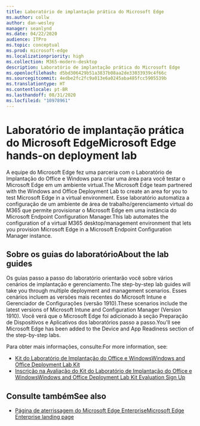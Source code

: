 ```yaml
---
title: Laboratório de implantação prática do Microsoft Edge
ms.author: collw
author: dan-wesley
manager: seanlynd
ms.date: 04/22/2020
audience: ITPro
ms.topic: conceptual
ms.prod: microsoft-edge
ms.localizationpriority: high
ms.collection: M365-modern-desktop
description: Laboratório de implantação prática do Microsoft Edge
ms.openlocfilehash: d5bd306429b51a3837b08aa2de33033939c4f66c
ms.sourcegitcommit: 4edbe2fc2fc9a013e6a0245aba485fcc5905539b
ms.translationtype: HT
ms.contentlocale: pt-BR
ms.lasthandoff: 08/31/2020
ms.locfileid: "10978961"
---
```

# <span data-ttu-id="f4b8d-103">Laboratório de implantação prática do Microsoft Edge</span><span class="sxs-lookup"><span data-stu-id="f4b8d-103">Microsoft Edge hands-on deployment lab</span></span>

<span data-ttu-id="f4b8d-104">A equipe do Microsoft Edge fez uma parceria com o Laboratório de Implantação do Office e Windows para criar uma área para você testar o Microsoft Edge em um ambiente virtual.</span><span class="sxs-lookup"><span data-stu-id="f4b8d-104">The Microsoft Edge team partnered with the Windows and Office Deployment Lab to create an area for you to test Microsoft Edge in a virtual environment.</span></span> <span data-ttu-id="f4b8d-105">Esse laboratório automatiza a configuração de um ambiente de área de trabalho/gerenciamento virtual do M365 que permite provisionar o Microsoft Edge em uma instância do Microsoft Endpoint Configuration Manager.</span><span class="sxs-lookup"><span data-stu-id="f4b8d-105">This lab automates the configuration of a virtual M365 desktop/management environment that lets you provision Microsoft Edge in a Microsoft Endpoint Configuration Manager instance.</span></span>

## <span data-ttu-id="f4b8d-106">Sobre os guias do laboratório</span><span class="sxs-lookup"><span data-stu-id="f4b8d-106">About the lab guides</span></span>

<span data-ttu-id="f4b8d-107">Os guias passo a passo do laboratório orientarão você sobre vários cenários de implantação e gerenciamento.</span><span class="sxs-lookup"><span data-stu-id="f4b8d-107">The step-by-step lab guides will take you through multiple deployment and management scenarios.</span></span> <span data-ttu-id="f4b8d-108">Esses cenários incluem as versões mais recentes do Microsoft Intune e Gerenciador de Configurações (versão 1910).</span><span class="sxs-lookup"><span data-stu-id="f4b8d-108">These scenarios include the latest versions of Microsoft Intune and Configuration Manager (Version 1910).</span></span> <span data-ttu-id="f4b8d-109">Você verá que o Microsoft Edge foi adicionado à seção Preparação de Dispositivos e Aplicativos dos laboratórios passo a passo.</span><span class="sxs-lookup"><span data-stu-id="f4b8d-109">You'll see Microsoft Edge has been added to the Device and App Readiness section of the step-by-step labs.</span></span>

<span data-ttu-id="f4b8d-110">Para obter mais informações, consulte:</span><span class="sxs-lookup"><span data-stu-id="f4b8d-110">For more information, see:</span></span>

- [<span data-ttu-id="f4b8d-111">Kit do Laboratório de Implantação do Office e Windows</span><span class="sxs-lookup"><span data-stu-id="f4b8d-111">Windows and Office Deployment Lab Kit</span></span>](https://docs.microsoft.com/microsoft-365/enterprise/modern-desktop-deployment-and-management-lab?view=o365-worldwide)
- [<span data-ttu-id="f4b8d-112">Inscrição na Avaliação do Kit do Laboratório de Implantação do Office e Windows</span><span class="sxs-lookup"><span data-stu-id="f4b8d-112">Windows and Office Deployment Lab Kit Evaluation Sign Up</span></span>](https://www.microsoft.com/evalcenter/evaluate-lab-kit)

## <span data-ttu-id="f4b8d-113">Consulte também</span><span class="sxs-lookup"><span data-stu-id="f4b8d-113">See also</span></span>

- [<span data-ttu-id="f4b8d-114">Página de aterrissagem do Microsoft Edge Enterprise</span><span class="sxs-lookup"><span data-stu-id="f4b8d-114">Microsoft Edge Enterprise landing page</span></span>](https://aka.ms/EdgeEnterprise)